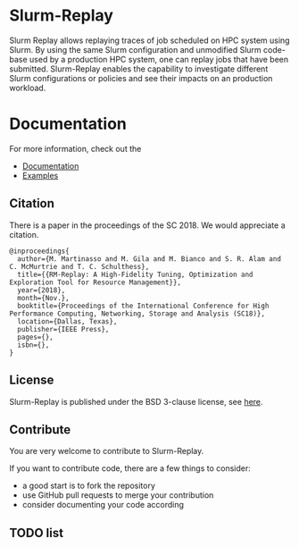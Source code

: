 # Slurm-Replay

Slurm Replay allows replaying traces of job scheduled on HPC system using Slurm.
By using the same Slurm configuration and unmodified Slurm code-base used by a production HPC system, one can replay jobs that have been submitted.
Slurm-Replay enables the capability to investigate different Slurm configurations or policies and see their impacts on an production workload.

# Documentation
For more information, check out the

* [Documentation](https://github.com/eth-cscs/slurm-replay/wiki/Documentation)
* [Examples](https://github.com/eth-cscs/slurm-replay/wiki/Example)

## Citation

There is a paper in the proceedings of the SC 2018. We would appreciate a citation.

```
@inproceedings{
  author={M. Martinasso and M. Gila and M. Bianco and S. R. Alam and C. McMurtrie and T. C. Schulthess},
  title={{RM-Replay: A High-Fidelity Tuning, Optimization and Exploration Tool for Resource Management}},
  year={2018},
  month={Nov.},
  booktitle={Proceedings of the International Conference for High Performance Computing, Networking, Storage and Analysis (SC18)},
  location={Dallas, Texas},
  publisher={IEEE Press},
  pages={},
  isbn={},
}
```

## License
Slurm-Replay is published under the BSD 3-clause license, see [here](LICENSE).

## Contribute
You are very welcome to contribute to Slurm-Replay.

If you want to contribute code, there are a few things to consider:
* a good start is to fork the repository
* use GitHub pull requests to merge your contribution
* consider documenting your code according

## TODO list

